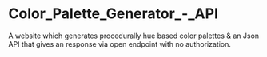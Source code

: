 # Color_Palette_Generator_-_API
 A website which generates procedurally hue based color palettes & an Json API that gives an response via open endpoint with no authorization.

